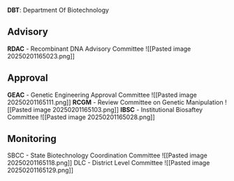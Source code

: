 
**DBT**: Department Of Biotechnology
## Advisory
**RDAC** - Recombinant DNA Advisory Committee
![[Pasted image 20250201165023.png]]
## Approval
**GEAC** - Genetic Engineering Approval Committee
![[Pasted image 20250201165111.png]]
**RCGM** - Review Committee on Genetic Manipulation
![[Pasted image 20250201165103.png]]
**IBSC** - Institutional Biosaftey Committee
![[Pasted image 20250201165028.png]]
## Monitoring
SBCC - State Biotechnology Coordination Committee
![[Pasted image 20250201165118.png]]
DLC - District Level Committee
![[Pasted image 20250201165129.png]]